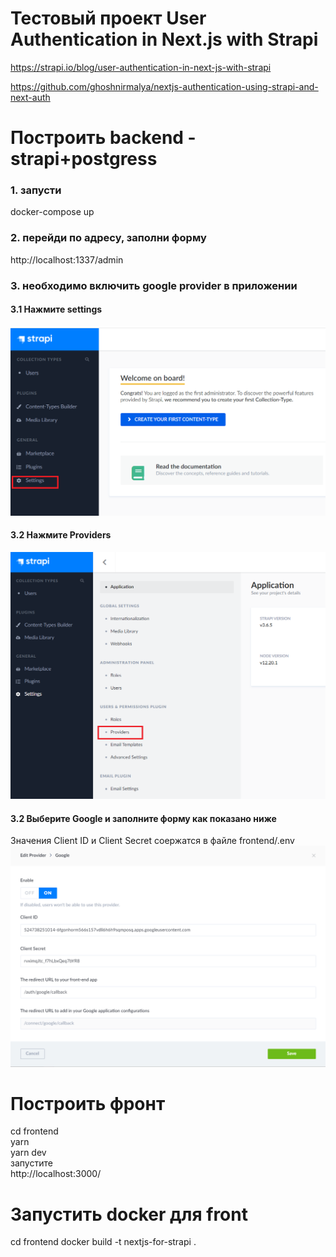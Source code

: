 # Тестовый проект User Authentication in Next.js with Strapi
https://strapi.io/blog/user-authentication-in-next-js-with-strapi  

https://github.com/ghoshnirmalya/nextjs-authentication-using-strapi-and-next-auth

# Построить backend - strapi+postgress

### 1. запусти
docker-compose up

### 2. перейди по адресу, заполни форму
http://localhost:1337/admin

### 3. необходимо включить google provider в приложении

#### 3.1 Нажмите settings
![image info](https://github.com/Ulibka68/strapi-next-auth/blob/master/backend/assets/1.png?raw=true)

#### 3.2 Нажмите Providers
![image info](https://github.com/Ulibka68/strapi-next-auth/blob/master/backend/assets/2.png?raw=true)

#### 3.2 Выберите Google и заполните форму как показано ниже
Значения Client ID и Client Secret соержатся в файле frontend/.env
![image info](https://github.com/Ulibka68/strapi-next-auth/blob/master/backend/assets/3.png?raw=true)

# Построить фронт
cd frontend  
yarn  
yarn dev  
запустите  
http://localhost:3000/

# Запустить docker для front
cd frontend
docker build -t nextjs-for-strapi .
